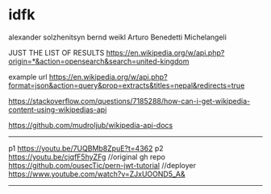 # idfk

alexander solzhenitsyn
bernd weikl
Arturo Benedetti Michelangeli

JUST THE LIST OF RESULTS
https://en.wikipedia.org/w/api.php?origin=*&action=opensearch&search=united-kingdom


example url
https://en.wikipedia.org/w/api.php?format=json&action=query&prop=extracts&titles=nepal&redirects=true

https://stackoverflow.com/questions/7185288/how-can-i-get-wikipedia-content-using-wikipedias-api

https://github.com/mudroljub/wikipedia-api-docs

---
p1
https://youtu.be/7UQBMb8ZpuE?t=4362
p2
https://youtu.be/cjqfF5hyZFg
//original gh repo
https://github.com/ousecTic/pern-jwt-tutorial
//deployer
https://www.youtube.com/watch?v=ZJxUOOND5_A&

---